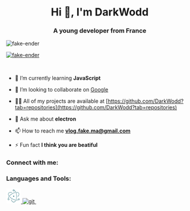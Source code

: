 <h1 align="center">Hi 👋, I'm DarkWodd</h1>
<h3 align="center">A young developer from France</h3>

<p align="left"> <img src="https://komarev.com/ghpvc/?username=fake-ender&label=Profile%20views&color=0e75b6&style=flat" alt="fake-ender" /> </p>

<p align="left"> <a href="https://github.com/ryo-ma/github-profile-trophy"><img src="https://github-profile-trophy.vercel.app/?username=fake-ender" alt="fake-ender" /></a> </p>

<p align="left"> <a href="https://twitter.com/" target="blank"><img src="https://img.shields.io/twitter/follow/?logo=twitter&style=for-the-badge" alt="" /></a> </p>

- 🌱 I’m currently learning **JavaScript**

- 👯 I’m looking to collaborate on [Google](https://github.com/google)

- 👨‍💻 All of my projects are available at [https://github.com/DarkWodd?tab=repositories](https://github.com/DarkWodd?tab=repositories)

- 💬 Ask me about **electron**

- 📫 How to reach me **vlog.fake.ma@gmail.com**

- ⚡ Fun fact **I think you are beatiful**

<h3 align="left">Connect with me:</h3>
<p align="left">
</p>

<h3 align="left">Languages and Tools:</h3>
<p align="left"> <a href="https://www.electronjs.org" target="_blank" rel="noreferrer"> <img src="https://raw.githubusercontent.com/devicons/devicon/master/icons/electron/electron-original.svg" alt="electron" width="40" height="40"/> </a> <a href="https://git-scm.com/" target="_blank" rel="noreferrer"> <img src="https://www.vectorlogo.zone/logos/git-scm/git-scm-icon.svg" alt="git" width="40" height="40"/> </a> <a href="https://www.w3.org/html/" target="_blank" rel="noreferrer"> <img 
